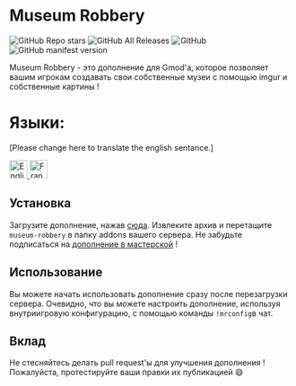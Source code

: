 # Museum Robbery 

<p align="left">
    <img alt="GitHub Repo stars" src="https://img.shields.io/github/stars/pilot22/museum-robbery">
    <img alt="GitHub All Releases" src="https://img.shields.io/github/downloads/pilot22/museum-robbery/total">
    <img alt="GitHub" src="https://img.shields.io/github/license/pilot22/museum-robbery">
    <img alt="GitHub manifest version" src="https://img.shields.io/github/manifest-json/v/pilot22/museum-robbery">
</p>
Museum Robbery - это дополнение для Gmod'а, которое позволяет вашим игрокам создавать свои собственные музеи с помощью imgur и собственные картины !

# Языки:
[Please change here to translate the english sentance.]

<a href="https://github.com/pilot22/museum-robbery/blob/master/Readme.md">
  <img src="https://cdn.staticaly.com/gh/hjnilsson/country-flags/master/svg/gb.svg" alt="English" width="32">
</a>
<a href="https://github.com/pilot22/museum-robbery/blob/master/Readme_fr.md">
  <img src="https://cdn.staticaly.com/gh/hjnilsson/country-flags/master/svg/fr.svg" alt="Française" width="32">
</a>

## Установка

Загрузите дополнение, нажав [сюда](https://github.com/pilot22/museum-robbery/archive/master.zip).
Извлеките архив и перетащите ``museum-robbery`` в папку addons вашего сервера.
Не забудьте подписаться на [дополнение в мастерской](https://steamcommunity.com/sharedfiles/filedetails/?id=1863354376) !

## Использование

Вы можете начать использовать дополнение сразу после перезагрузки сервера. Очевидно, что вы можете настроить дополнение, используя внутриигровую конфигурацию, с помощью команды ``!mrconfig``в чат.

## Вклад

Не стесняйтесь делать pull request'ы для улучшения дополнения ! Пожалуйста, протестируйте ваши правки их публикацией :smile: 